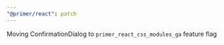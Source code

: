 ```yaml
---
"@primer/react": patch
---
```


Moving ConfirmationDialog to `primer_react_css_modules_ga` feature flag
